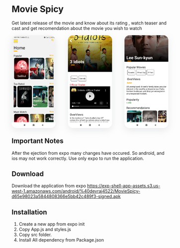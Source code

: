 # Movie Spicy 
Get latest release of the movie and know about its rating , watch teaser and cast and get recomendation about the movie you wish to watch


  <div style="display: flex; justify-content: space-between;">
    <img src="/assets/1.jpg" style="border-radius: 1rem; width: 28%; height: 34%; box-shadow: rgba(149, 157, 165, 0.2) 0px 8px 24px;" />
    <img src="/assets/2.jpg" style="border-radius: 1rem; width: 28%; height: 34%; box-shadow: rgba(149, 157, 165, 0.2) 0px 8px 24px;" />
    <img src="/assets/3.jpg" style="border-radius: 1rem; width: 28%; height: 34%; box-shadow: rgba(149, 157, 165, 0.2) 0px 8px 24px;" />
  </div>


## Important Notes 
After the ejection from expo many changes have occured. So android, and ios may not work correctly.
Use only expo to run the application.

## Download 
Download the application from expo 
https://exp-shell-app-assets.s3.us-west-1.amazonaws.com/android/%40devraj4522/MovieSpicy-d65e98023a5844808366e5bb42c489f3-signed.apk

## Installation

1. Create a new app from expo init 
2. Copy App.js and  styles.js
3. Copy src folder.
4. Install All dependency from Package.json
